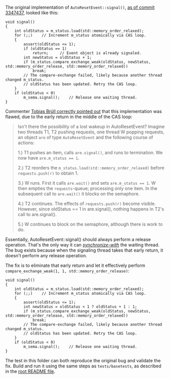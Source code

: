 The original implementation of `AutoResetEvent::signal()`, [as of commit 3347437](https://github.com/preshing/cpp11-on-multicore/tree/3347437911bfd3a45ddc07cb1cbb4a9d3e55583c), looked like this:

    void signal()
    {
        int oldStatus = m_status.load(std::memory_order_relaxed);
        for (;;)    // Increment m_status atomically via CAS loop.
        {
            assert(oldStatus <= 1);
            if (oldStatus == 1)
                return;     // Event object is already signaled.
            int newStatus = oldStatus + 1;
            if (m_status.compare_exchange_weak(oldStatus, newStatus, std::memory_order_release, std::memory_order_relaxed))
                break;
            // The compare-exchange failed, likely because another thread changed m_status.
            // oldStatus has been updated. Retry the CAS loop.
        }
        if (oldStatus < 0)
            m_sema.signal();    // Release one waiting thread.
    }


Commenter [Tobias Brüll correctly pointed out](http://preshing.com/20150316/semaphores-are-surprisingly-versatile) that this implementation was flawed, due to the early return in the middle of the CAS loop:

> Isn't there the possibility of a lost wakeup in AutoResetEvent? Imagine two threads T1, T2 pushing requests, one thread W popping requests, an object `are` of type `AutoResetEvent` and the following course of actions: 
> 
> 1.) T1 pushes an item, calls `are.signal()`, and runs to termination. We now have `are.m_status == 1`. 
> 
> 2.) T2 reorders the `m_status.load(std::memory_order_relaxed)` before `requests.push(r)` to obtain 1. 
> 
> 3.) W runs. First it calls `are.wait()` and sets `are.m_status == 1`. W then empties the `requests`-queue; processing only one item. In the subsequent call to `are.wait()` it blocks on the semaphore. 
> 
> 4.) T2 continues. The effects of `requests.push(r)` become visible. However, since oldStatus == 1 in are.signal(), nothing happens in T2's call to are.signal(). 
> 
> 5.) W continues to block on the semaphore, although there is work to do. 

Essentially, AutoResetEvent::signal() should always perform a release operation. That's the only way it can [_synchronize-with_](http://preshing.com/20130823/the-synchronizes-with-relation) the waiting thread. The bug exists because when the signaling thread takes that early return, it doesn't perform any release operation.

The fix is to eliminate that early return and let it effectively perform `compare_exchange_weak(1, 1, std::memory_order_release)`:

    void signal()
    {
        int oldStatus = m_status.load(std::memory_order_relaxed);
        for (;;)    // Increment m_status atomically via CAS loop.
        {
            assert(oldStatus <= 1);
            int newStatus = oldStatus < 1 ? oldStatus + 1 : 1;
            if (m_status.compare_exchange_weak(oldStatus, newStatus, std::memory_order_release, std::memory_order_relaxed))
                break;
            // The compare-exchange failed, likely because another thread changed m_status.
            // oldStatus has been updated. Retry the CAS loop.
        }
        if (oldStatus < 0)
            m_sema.signal();    // Release one waiting thread.
    }

The test in this folder can both reproduce the original bug and validate the fix. Build and run it using the same steps as `tests/basetests`, as described in the [root README file](https://github.com/preshing/cpp11-on-multicore/blob/master/README.md).
